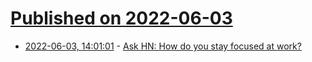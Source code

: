 # [Published on 2022-06-03](index.md)

* [2022-06-03, 14:01:01](https://news.ycombinator.com/item?id=31608397) - [Ask HN: How do you stay focused at work?](https://news.ycombinator.com/item?id=31608397)
